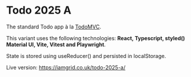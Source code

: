 # Todo 2025 A
The standard Todo app à la [TodoMVC](https://todomvc.com/). 

This variant uses the following technologies: **React, Typescript, styled() Material UI, Vite, Vitest and Playwright**. 

State is stored using useReducer() and persisted in localStorage.

Live version: https://iamgrid.co.uk/todo-2025-a/